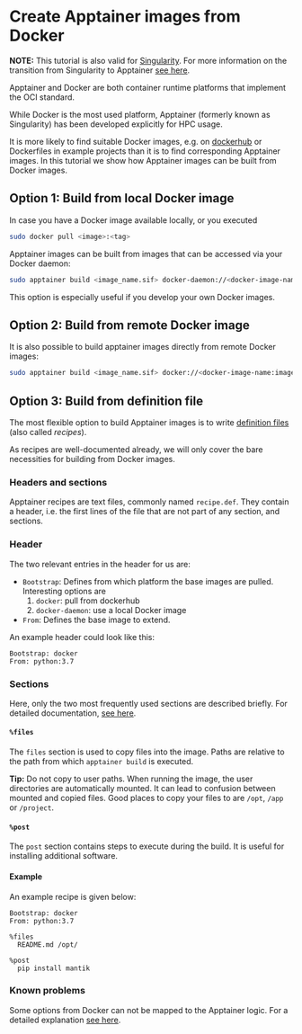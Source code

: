 # Create Apptainer images from Docker

**NOTE:** This tutorial is also valid for
[Singularity](https://sylabs.io/singularity/). For more information on the
transition from Singularity to Apptainer
[see here](https://www.linuxfoundation.org/press-release/new-linux-foundation-project-accelerates-collaboration-on-container-systems-between-enterprise-and-high-performance-computing-environments/).

Apptainer and Docker are both container runtime platforms that implement the
OCI standard.

While Docker is the most used platform, Apptainer (formerly known as
Singularity) has been developed explicitly for HPC usage.

It is more likely to find suitable Docker images, e.g. on
[dockerhub](https://hub.docker.com/) or Dockerfiles in example projects than
it is to find corresponding Apptainer images.
In this tutorial we show how Apptainer images can be built from Docker images.

## Option 1: Build from local Docker image

In case you have a Docker image available locally, or you executed

```bash
sudo docker pull <image>:<tag>
```

Apptainer images can be built from images that can be accessed via your Docker
daemon:

```bash
sudo apptainer build <image_name.sif> docker-daemon://<docker-image-name:image-tag>
```

This option is especially useful if you develop your own Docker images.

## Option 2: Build from remote Docker image

It is also possible to build apptainer images directly from remote Docker
images:

```bash
sudo apptainer build <image_name.sif> docker://<docker-image-name:image-tag>
```

## Option 3: Build from definition file

The most flexible option to build Apptainer images is to write
[definition files](https://apptainer.org/docs/user/main/definition_files.html)
(also called *recipes*).

As recipes are well-documented already, we will only cover the bare
necessities for building from Docker images.

### Headers and sections

Apptainer recipes are text files, commonly named `recipe.def`. They contain a
header, i.e. the first lines of the file that are not part of any section, and
sections.

### Header

The two relevant entries in the header for us are:

 - `Bootstrap`: Defines from which platform the base images are pulled.
Interesting options are 
   1. `docker`: pull from dockerhub
   2. `docker-daemon`: use a local Docker image
 - `From`: Defines the base image to extend.

An example header could look like this:

```
Bootstrap: docker
From: python:3.7
```

### Sections

Here, only the two most frequently used sections are described briefly. For
detailed documentation,
[see here](https://apptainer.org/user-docs/master/definition_files.html#sections).

#### `%files`

The `files` section is used to copy files into the image. Paths are relative
to the path from which `apptainer build` is executed. 

**Tip:** Do not copy to user paths. When running the image, the user
directories are automatically mounted. It can lead to confusion between
mounted and copied files. Good places to copy your files to are
`/opt`, `/app` or `/project`.


#### `%post`

The `post` section contains steps to execute during the build. It is useful for
installing additional software.

#### Example

An example recipe is given below:

```
Bootstrap: docker
From: python:3.7

%files
  README.md /opt/

%post
  pip install mantik
``` 

### Known problems

Some options from Docker can not be mapped to the Apptainer logic. For a
detailed explanation
[see here](https://apptainer.org/user-docs/master/singularity_and_docker.html#differences-and-limitations-vs-docker).
